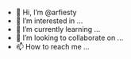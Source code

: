 - 👋 Hi, I’m @arfiesty
- 👀 I’m interested in ...
- 🌱 I’m currently learning ...
- 💞️ I’m looking to collaborate on ...
- 📫 How to reach me ...

<!---
arfiesty/arfiesty is a ✨ special ✨ repository because its `README.md` (this file) appears on your GitHub profile.
You can click the Preview link to take a look at your changes.
--->
